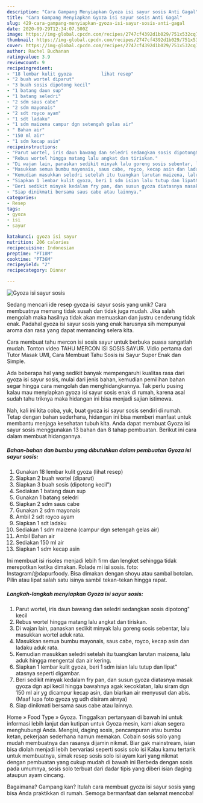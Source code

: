 ```yaml
---
description: "Cara Gampang Menyiapkan Gyoza isi sayur sosis Anti Gagal"
title: "Cara Gampang Menyiapkan Gyoza isi sayur sosis Anti Gagal"
slug: 429-cara-gampang-menyiapkan-gyoza-isi-sayur-sosis-anti-gagal
date: 2020-09-29T12:34:07.500Z
image: https://img-global.cpcdn.com/recipes/2747cf4392d1b029/751x532cq70/gyoza-isi-sayur-sosis-foto-resep-utama.jpg
thumbnail: https://img-global.cpcdn.com/recipes/2747cf4392d1b029/751x532cq70/gyoza-isi-sayur-sosis-foto-resep-utama.jpg
cover: https://img-global.cpcdn.com/recipes/2747cf4392d1b029/751x532cq70/gyoza-isi-sayur-sosis-foto-resep-utama.jpg
author: Rachel Buchanan
ratingvalue: 3.9
reviewcount: 9
recipeingredient:
- "18 lembar kulit gyoza           lihat resep"
- "2 buah wortel diparut"
- "3 buah sosis dipotong kecil"
- "1 batang daun sup"
- "1 batang seledri"
- "2 sdm saus cabe"
- "2 sdm mayonais"
- "2 sdt royco ayam"
- "1 sdt ladaku"
- "1 sdm maizena campur dgn setengah gelas air"
- " Bahan air"
- "150 ml air"
- "1 sdm kecap asin"
recipeinstructions:
- "Parut wortel, iris daun bawang dan seledri sedangkan sosis dipotong&#34; kecil"
- "Rebus wortel hingga matang lalu angkat dan tiriskan."
- "Di wajan lain, panaskan sedikit minyak lalu goreng sosis sebentar, lalu masukkan wortel aduk rata."
- "Masukkan semua bumbu mayonais, saus cabe, royco, kecap asin dan ladaku aduk rata."
- "Kemudian masukkan seledri setelah itu tuangkan larutan maizena, lalu aduk hingga mengental dan air kering."
- "Siapkan 1 lembar kulit gyoza, beri 1 sdm isian lalu tutup dan lipat&#34; atasnya seperti digambar."
- "Beri sedikit minyak kedalam fry pan, dan susun gyoza diatasnya masak gyoza dgn api kecil hingga bawahnya agak kecoklatan, lalu siram dgn 150 ml air yg dicampur kecap asin, dan biarkan air menyusut dan abis. (Maaf lupa foto gyoza yg udh disiram airnya)"
- "Siap dinikmati bersama saus cabe atau lainnya."
categories:
- Resep
tags:
- gyoza
- isi
- sayur

katakunci: gyoza isi sayur 
nutrition: 206 calories
recipecuisine: Indonesian
preptime: "PT18M"
cooktime: "PT36M"
recipeyield: "2"
recipecategory: Dinner

---
```



![Gyoza isi sayur sosis](https://img-global.cpcdn.com/recipes/2747cf4392d1b029/751x532cq70/gyoza-isi-sayur-sosis-foto-resep-utama.jpg)

Sedang mencari ide resep gyoza isi sayur sosis yang unik? Cara membuatnya memang tidak susah dan tidak juga mudah. Jika salah mengolah maka hasilnya tidak akan memuaskan dan justru cenderung tidak enak. Padahal gyoza isi sayur sosis yang enak harusnya sih mempunyai aroma dan rasa yang dapat memancing selera kita.

Cara membuat tahu mercon isi sosis sayur untuk berbuka puasa sangatlah mudah. Tonton video TAHU MERCON ISI SOSIS SAYUR. Vidio pertama dari Tutor Masak UMI, Cara Membuat Tahu Sosis isi Sayur Super Enak dan Simple.

Ada beberapa hal yang sedikit banyak mempengaruhi kualitas rasa dari gyoza isi sayur sosis, mulai dari jenis bahan, kemudian pemilihan bahan segar hingga cara mengolah dan menghidangkannya. Tak perlu pusing kalau mau menyiapkan gyoza isi sayur sosis enak di rumah, karena asal sudah tahu triknya maka hidangan ini bisa menjadi sajian istimewa.


Nah, kali ini kita coba, yuk, buat gyoza isi sayur sosis sendiri di rumah. Tetap dengan bahan sederhana, hidangan ini bisa memberi manfaat untuk membantu menjaga kesehatan tubuh kita. Anda dapat membuat Gyoza isi sayur sosis menggunakan 13 bahan dan 8 tahap pembuatan. Berikut ini cara dalam membuat hidangannya.

<!--inarticleads1-->

##### Bahan-bahan dan bumbu yang dibutuhkan dalam pembuatan Gyoza isi sayur sosis:

1. Gunakan 18 lembar kulit gyoza           (lihat resep)
1. Siapkan 2 buah wortel (diparut)
1. Siapkan 3 buah sosis (dipotong kecil&#34;)
1. Sediakan 1 batang daun sup
1. Gunakan 1 batang seledri
1. Siapkan 2 sdm saus cabe
1. Gunakan 2 sdm mayonais
1. Ambil 2 sdt royco ayam
1. Siapkan 1 sdt ladaku
1. Sediakan 1 sdm maizena (campur dgn setengah gelas air)
1. Ambil  Bahan air
1. Sediakan 150 ml air
1. Siapkan 1 sdm kecap asin


Ini membuat isi risoles menjadi lebih firm dan lengket sehingga tidak merepotkan ketika dimakan. Rolade mi isi sosis. foto: Instagram/@dapurfoody. Bisa dimakan dengan shoyu atau sambal botolan. Pilin atau lipat salah satu isinya sambil tekan-tekan hingga rapat. 

<!--inarticleads2-->

##### Langkah-langkah menyiapkan Gyoza isi sayur sosis:

1. Parut wortel, iris daun bawang dan seledri sedangkan sosis dipotong&#34; kecil
1. Rebus wortel hingga matang lalu angkat dan tiriskan.
1. Di wajan lain, panaskan sedikit minyak lalu goreng sosis sebentar, lalu masukkan wortel aduk rata.
1. Masukkan semua bumbu mayonais, saus cabe, royco, kecap asin dan ladaku aduk rata.
1. Kemudian masukkan seledri setelah itu tuangkan larutan maizena, lalu aduk hingga mengental dan air kering.
1. Siapkan 1 lembar kulit gyoza, beri 1 sdm isian lalu tutup dan lipat&#34; atasnya seperti digambar.
1. Beri sedikit minyak kedalam fry pan, dan susun gyoza diatasnya masak gyoza dgn api kecil hingga bawahnya agak kecoklatan, lalu siram dgn 150 ml air yg dicampur kecap asin, dan biarkan air menyusut dan abis. (Maaf lupa foto gyoza yg udh disiram airnya)
1. Siap dinikmati bersama saus cabe atau lainnya.


Home » Food Type » Gyoza. Tinggalkan pertanyaan di bawah ini untuk informasi lebih lanjut dan kutipan untuk Gyoza mesin, kami akan segera menghubungi Anda. Mengisi, daging sosis, pencampuran atau bumbu ketan, pekerjaan sederhana namun memakan. Cobain sosis solo yang mudah membuatnya dan rasanya dijamin nikmat. Biar gak mainstream, isian bisa diolah menjadi lebih bervariasi seperti sosis solo isi Kalau kamu tertarik untuk membuatnya, simak resep sosis solo isi ayam kari yang nikmat dengan pembuatan yang cukup mudah di bawah ini Berbeda dengan sosis pada umumnya, sosis solo terbuat dari dadar tipis yang diberi isian daging ataupun ayam cincang. 

Bagaimana? Gampang kan? Itulah cara membuat gyoza isi sayur sosis yang bisa Anda praktikkan di rumah. Semoga bermanfaat dan selamat mencoba!
